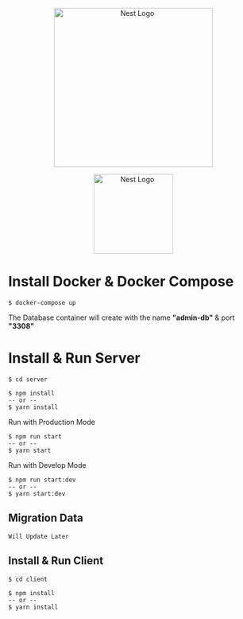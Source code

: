 <p align="center">
  <a href="http://nestjs.com/" target="blank"><img src="https://nestjs.com/img/logo_text.svg" width="320" alt="Nest Logo" /></a>
</p>
<p align="center">
  <a href="https://reactjs.org/" target="blank"><img src="https://seeklogo.net/wp-content/uploads/2020/09/react-logo-512x512.png" width="160" alt="Nest Logo" /></a>
</p>

# Install Docker & Docker Compose

```
$ docker-compose up
```

The Database container will create with the name **"admin-db"** & port **"3308"**

# Install & Run Server

```$xslt
$ cd server
```

```
$ npm install
-- or --
$ yarn install
```
Run with Production Mode
```$xslt
$ npm run start
-- or --
$ yarn start
```

Run with Develop Mode
```$xslt
$ npm run start:dev
-- or --
$ yarn start:dev
```

## Migration Data

```
Will Update Later
```

## Install & Run Client

```$xslt
$ cd client
```

```
$ npm install
-- or --
$ yarn install
```

